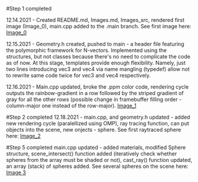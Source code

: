 #Step 1 completed

12.14.2021 - Created README.md, Images.md, Images_src, rendered first image (Image_0), main.cpp added to the .main branch. 
See first image here:
[Image_0](https://github.com/majkong14/Raytracer/blob/main/Images/Image_0.jpeg) 

12.15.2021 - Geometry.h created, pushed to main - a header file featuring the polymorphic framework for N-vectors. 
Implemented using the structures, but not classes because there's no need to complicate the code as of now. At this stage, 
templates provide enough flexibility. Namely, just two lines introducing vec3 and vec4 via name mangling (typedef) allow 
not to rewrite same code twice for vec3 and vec4 respectively.

12.16.2021 - Main.cpp updated, broke the .ppm color code, rendering cycle outputs the rainbow-gradient in a row followed by
the striped gradient of gray for all the other rows (possible change in framebuffer filling order - column-major one instead 
of the row-major).
[Image_1]()

#Step 2 completed
12.18.2021 - main.cpp, and geometry.h updated - added new rendering cycle (paralellized using OMP), ray tracing function, can 
put objects into the scene, new onjects - sphere. 
See first raytraced sphere here:
[Image_2]()

#Step 5 completed
main.cpp updated - added materials, modified Sphere structure, scene_intersect() function added (iteratively check whether 
spheres from the array must be shaded or not), cast_ray() function updated, an array (stack) of spheres added.
See several spheres on the scene here:
[Image 3]()
